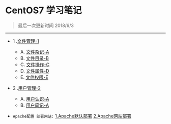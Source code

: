 CentOS7 学习笔记
====
>最后一次更新时间 2018/6/3
----
* 1 .[文件管理-1](https://github.com/kickgod/Md-Linux/tree/master/centos)
  * A. [文件杂记-A](https://github.com/kickgod/Md-Linux/blob/master/centos/Linux_File_Complex.md)
  * B. [文件目录-B](https://github.com/kickgod/Md-Linux/blob/master/centos/Linnx_file_direction.md) 
  * C. [文件操作-C](https://github.com/kickgod/Md-Linux/blob/master/centos/Linux_file_Coporation.md)
  * D. [文件属性-D](https://github.com/kickgod/Md-Linux/blob/master/centos/Linux_file_typeLinux.md)
  * E. [文件权限-E](https://github.com/kickgod/Md-Linux/blob/master/centos/Linux_file_Ugo1.md)
* 2 .[用户管理-2](https://github.com/kickgod/Md-Linux/tree/master/centos)
  * A. [用户认识-A](https://github.com/kickgod/Md-Linux/blob/master/centos/Linux_user_concept.md)
  * B. [用户简记-A](https://github.com/kickgod/Md-Linux/blob/master/centos/Linux_user_Group_simple.md)
  
  
* `Apache配置 部署网站:` [1.Apache默认部署](https://github.com/kickgod/Md-Linux/blob/master/centos/Linux_Apache01.md) 
[2.Apache网站部署](https://github.com/kickgod/Md-Linux/blob/master/centos/Linux_Apache_Anything.md) 
